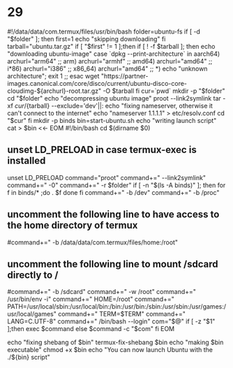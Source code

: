 # 29
#!/data/data/com.termux/files/usr/bin/bash
folder=ubuntu-fs
if [ -d "$folder" ]; then
	first=1
	echo "skipping downloading"
fi
tarball="ubuntu.tar.gz"
if [ "$first" != 1 ];then
	if [ ! -f $tarball ]; then
		echo "downloading ubuntu-image"
		case `dpkg --print-architecture` in
		aarch64)
			archurl="arm64" ;;
		arm)
			archurl="armhf" ;;
		amd64)
			archurl="amd64" ;;
		i*86)
			archurl="i386" ;;
		x86_64)
			archurl="amd64" ;;
		*)
			echo "unknown architecture"; exit 1 ;;
		esac
		wget "https://partner-images.canonical.com/core/disco/current/ubuntu-disco-core-cloudimg-${archurl}-root.tar.gz" -O $tarball
	fi
	cur=`pwd`
	mkdir -p "$folder"
	cd "$folder"
	echo "decompressing ubuntu image"
	proot --link2symlink tar -xf ${cur}/${tarball} --exclude='dev'||:
	echo "fixing nameserver, otherwise it can't connect to the internet"
	echo "nameserver 1.1.1.1" > etc/resolv.conf
	cd "$cur"
fi
mkdir -p binds
bin=start-ubuntu.sh
echo "writing launch script"
cat > $bin <<- EOM
#!/bin/bash
cd \$(dirname \$0)
## unset LD_PRELOAD in case termux-exec is installed
unset LD_PRELOAD
command="proot"
command+=" --link2symlink"
command+=" -0"
command+=" -r $folder"
if [ -n "\$(ls -A binds)" ]; then
    for f in binds/* ;do
      . \$f
    done
fi
command+=" -b /dev"
command+=" -b /proc"
## uncomment the following line to have access to the home directory of termux
#command+=" -b /data/data/com.termux/files/home:/root"
## uncomment the following line to mount /sdcard directly to / 
#command+=" -b /sdcard"
command+=" -w /root"
command+=" /usr/bin/env -i"
command+=" HOME=/root"
command+=" PATH=/usr/local/sbin:/usr/local/bin:/bin:/usr/bin:/sbin:/usr/sbin:/usr/games:/usr/local/games"
command+=" TERM=\$TERM"
command+=" LANG=C.UTF-8"
command+=" /bin/bash --login"
com="\$@"
if [ -z "\$1" ];then
    exec \$command
else
    \$command -c "\$com"
fi
EOM

echo "fixing shebang of $bin"
termux-fix-shebang $bin
echo "making $bin executable"
chmod +x $bin
echo "You can now launch Ubuntu with the ./${bin} script"
